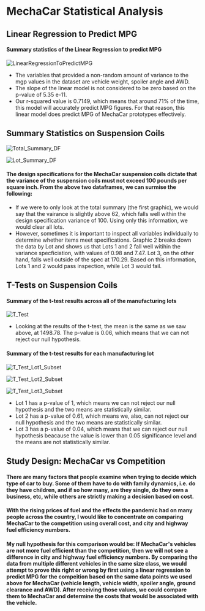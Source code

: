 # MechaCar Statistical Analysis

## Linear Regression to Predict MPG

#### Summary statistics of the Linear Regression to predict MPG

   ![LinearRegressionToPredictMPG](https://user-images.githubusercontent.com/81929616/127785290-d32440d1-0fe1-40ba-82a0-16e4e83204b3.PNG)

- The variables that provided a non-random amount of variance to the mgp values in the dataset are vehicle weight, spoiler angle and AWD. 
- The slope of the linear model is not considered to be zero based on the p-value of 5.35 e-11.
- Our r-squared value is 0.7149, which means that around 71% of the time, this model will accurately predict MPG figures. For that reason, this linear model does predict MPG of MechaCar prototypes effectively.

## Summary Statistics on Suspension Coils

   ![Total_Summary_DF](https://user-images.githubusercontent.com/81929616/127785815-c4b1007c-30d2-4464-9e03-d23f3cb87880.PNG)
   
   ![Lot_Summary_DF](https://user-images.githubusercontent.com/81929616/127785818-1b0f01ae-454f-4520-802a-5a379f7f99ac.PNG)

#### The design specifications for the MechaCar suspension coils dictate that the variance of the suspension coils must not exceed 100 pounds per square inch. From the above two dataframes, we can surmise the following:

- If we were to only look at the total summary (the first graphic), we would say that the vairance is slightly above 62, which falls well within the design specification variance of 100. Using only this information, we would clear all lots.
- However, sometimes it is important to inspect all variables individually to determine whether items meet specifications. Graphic 2 breaks down the data by Lot and shows us that Lots 1 and 2 fall well witihin the variance specficiation, with values of 0.98 and 7.47. Lot 3, on the other hand, falls well outside of the spec at 170.29. Based on this information, Lots 1 and 2 would pass inspection, while Lot 3 would fail.

## T-Tests on Suspension Coils

#### Summary of the t-test results across all of the manufacturing lots

   ![T_Test](https://user-images.githubusercontent.com/81929616/127787137-5118a92f-89ae-4183-9259-fc570f05884d.PNG)

- Looking at the results of the t-test, the mean is the same as we saw above, at 1498.78. The p-value is 0.06, which means that we can not reject our null hypothesis.

#### Summary of the t-test results for each manufacturing lot

   ![T_Test_Lot1_Subset](https://user-images.githubusercontent.com/81929616/127787226-eddbe7c3-5f3e-411a-902c-1f84dd61d304.PNG)

   ![T_Test_Lot2_Subset](https://user-images.githubusercontent.com/81929616/127787228-40a51ebd-164a-4f2c-a58c-07a64aa697e8.PNG)

   ![T_Test_Lot3_Subset](https://user-images.githubusercontent.com/81929616/127787229-94e37867-80ba-45c9-9cd8-aba0dccd0dad.PNG)

- Lot 1 has a p-value of 1, which means we can not reject our null hypothesis and the two means are statistically similar.
- Lot 2 has a p-value of 0.61, which means we, also, can not reject our null hypothesis and the two means are statistically similar.
- Lot 3 has a p-value of 0.04, which means that we can reject our null hypothesis beacause the value is lower than 0.05 significance level and the means are not statistically similar.

## Study Design: MechaCar vs Competition

#### There are many factors that people examine when trying to decide which type of car to buy. Some of them have to do with family dynamics, i.e. do they have children, and if so how many, are they single, do they own a business, etc, while others are strictly making a decision based on cost. 

#### With the rising prices of fuel and the effects the pandemic had on many people across the country, I would like to concentrate on comparing MechaCar to the competition using overall cost, and city and highway fuel efficiency numbers. 

#### My null hypothesis for this comparison would be: If MechaCar's vehicles are not more fuel efficient than the competition, then we will not see a difference in city and highway fuel efficiency numbers. By comparing the data from multiple different vehicles in the same size class, we would attempt to prove this right or wrong by first using a linear regression to predict MPG for the compeition based on the same data points we used above for MechaCar (vehicle length, vehicle width, spoiler angle, ground clearance and AWD). After receiving those values, we could compare them to MechaCar and determine the costs that would be associated with the vehicle.
